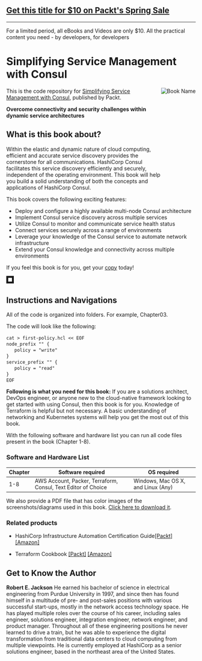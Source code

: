 ## [Get this title for $10 on Packt's Spring Sale](https://www.packt.com/B16079?utm_source=github&utm_medium=packt-github-repo&utm_campaign=spring_10_dollar_2022)
-----
For a limited period, all eBooks and Videos are only $10. All the practical content you need \- by developers, for developers

# Simplifying Service Management with Consul

<a href="https://www.packtpub.com/product/simplifying-service-management-with-consul/9781800202627"><img src="https://static.packt-cdn.com/products/9781800202627/cover/smaller" alt="Book Name" height="256px" align="right"></a>

This is the code repository for [Simplifying Service Management with Consul](https://www.packtpub.com/product/simplifying-service-management-with-consul/9781800202627), published by Packt.

**Overcome connectivity and security challenges within dynamic service architectures**

## What is this book about?
Within the elastic and dynamic nature of cloud computing, efficient and accurate service discovery provides the cornerstone for all communications. HashiCorp Consul facilitates this service discovery efficiently and securely, independent of the operating environment. This book will help you build a solid understanding of both the concepts and applications of HashiCorp Consul.

This book covers the following exciting features: 
* Deploy and configure a highly available multi-node Consul architecture
* Implement Consul service discovery across multiple services
* Utilize Consul to monitor and communicate service health status
* Connect services securely across a range of environments
* Leverage your knowledge of the Consul service to automate network infrastructure
* Extend your Consul knowledge and connectivity across multiple environments

If you feel this book is for you, get your [copy](https://www.amazon.com/Simplifying-Service-Management-Consul-architectures/dp/1800202628) today!

<a href="https://www.packtpub.com/?utm_source=github&utm_medium=banner&utm_campaign=GitHubBanner"><img src="https://raw.githubusercontent.com/PacktPublishing/GitHub/master/GitHub.png" alt="https://www.packtpub.com/" border="5" /></a>

## Instructions and Navigations
All of the code is organized into folders. For example, Chapter03.

The code will look like the following:
```
cat > first-policy.hcl << EOF
node_prefix "" {
   policy = "write"
}
service_prefix "" {
   policy = "read"
}
EOF
```

**Following is what you need for this book:**
If you are a solutions architect, DevOps engineer, or anyone new to the cloud-native framework looking to get started with using Consul, then this book is for you. Knowledge of Terraform is helpful but not necessary. A basic understanding of networking and Kubernetes systems will help you get the most out of this book.

With the following software and hardware list you can run all code files present in the book (Chapter 1-8).

### Software and Hardware List

| Chapter  | Software required                                                                                  | OS required                        |
| -------- | ---------------------------------------------------------------------------------------------------| -----------------------------------|
| 1-8      | AWS Account, Packer, Terraform, Consul, Text Editor of Choice									                    | Windows, Mac OS X, and Linux (Any) |


We also provide a PDF file that has color images of the screenshots/diagrams used in this book. [Click here to download it](https://static.packt-cdn.com/downloads/9781800202627_ColorImages.pdf).

### Related products <Other books you may enjoy>
* HashiCorp Infrastructure Automation Certification Guide[[Packt]](https://www.packtpub.com/product/hashicorp-infrastructure-automation-certification-guide/9781800565975) [[Amazon]](https://www.amazon.com/HashiCorp-Infrastructure-Automation-Certification-Guide-ebook/dp/B092KM7LXC)

* Terraform Cookbook [[Packt]](https://www.packtpub.com/product/terraform-cookbook/9781800207554) [[Amazon]](https://www.amazon.com/Terraform-Cookbook-Efficiently-Infrastructure-platforms-ebook/dp/B08H8XD9W4)

## Get to Know the Author
**Robert E. Jackson**
He earned his bachelor of science in electrical engineering from Purdue University in 1997, and since then has found himself in a multitude of pre- and post-sales positions with various successful start-ups, mostly in the network access technology space. He has played multiple roles over the course of his career, including sales engineer, solutions engineer, integration engineer, network engineer, and product manager. Throughout all of these engineering positions he never learned to drive a train, but he was able to experience the digital transformation from traditional data centers to cloud computing from multiple viewpoints. He is currently employed at HashiCorp as a senior solutions engineer, based in the northeast area of the United States.
